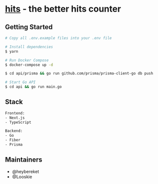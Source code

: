 # [hits](https://hits.link) - the better hits counter

## Getting Started
```bash
# Copy all .env.example files into your .env file

# Install dependencies
$ yarn

# Run Docker Compose 
$ docker-compose up -d

$ cd api/prisma && go run github.com/prisma/prisma-client-go db push

# Start Go API
$ cd api && go run main.go
```

## Stack
```bash
Frontend:
- Next.js
- TypeScript

Backend:
- Go
- Fiber
- Prisma
```

## Maintainers
- @heybereket
- @Looskie
